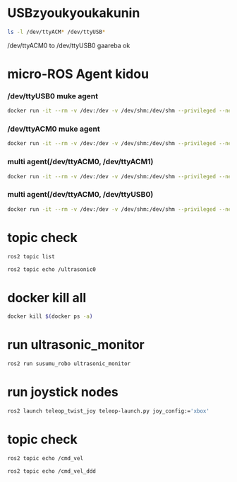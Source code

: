 # USBzyoukyoukakunin
```bash
ls -l /dev/ttyACM* /dev/ttyUSB*
```
/dev/ttyACM0 to /dev/ttyUSB0 gaareba ok

# micro-ROS Agent kidou
### /dev/ttyUSB0 muke agent
```bash
docker run -it --rm -v /dev:/dev -v /dev/shm:/dev/shm --privileged --net=host microros/micro-ros-agent:$ROS_DISTRO serial --dev /dev/ttyUSB0 -v6
```
### /dev/ttyACM0 muke agent
```bash
docker run -it --rm -v /dev:/dev -v /dev/shm:/dev/shm --privileged --net=host microros/micro-ros-agent:$ROS_DISTRO serial --dev /dev/ttyACM0 -v6
```

### multi agent(/dev/ttyACM0, /dev/ttyACM1)
```bash
docker run -it --rm -v /dev:/dev -v /dev/shm:/dev/shm --privileged --net=host microros/micro-ros-agent:$ROS_DISTRO multiserial --devs "/dev/ttyACM0 /dev/ttyACM1" -v6
```

### multi agent(/dev/ttyACM0, /dev/ttyUSB0)
```bash
docker run -it --rm -v /dev:/dev -v /dev/shm:/dev/shm --privileged --net=host microros/micro-ros-agent:$ROS_DISTRO multiserial --devs "/dev/ttyACM0 /dev/ttyUSB0" -v6
```



# topic check
```bash
ros2 topic list
```

```bash
ros2 topic echo /ultrasonic0
```

# docker kill all
```bash	
docker kill $(docker ps -a)
```

# run ultrasonic_monitor
```bash
ros2 run susumu_robo ultrasonic_monitor
```

# run joystick nodes
```bash
ros2 launch teleop_twist_joy teleop-launch.py joy_config:='xbox'
```

# topic check
```bash
ros2 topic echo /cmd_vel
```

```bash
ros2 topic echo /cmd_vel_ddd
```
